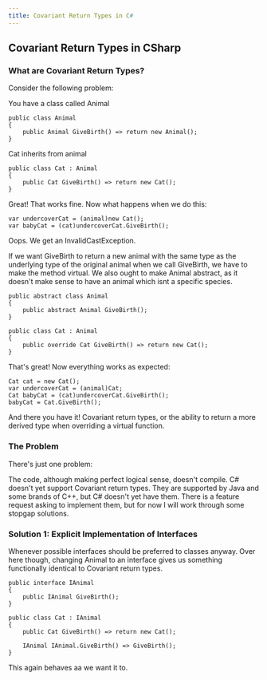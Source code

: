 ```yaml
---
title: Covariant Return Types in C#
---
```

## Covariant Return Types in CSharp
### What are Covariant Return Types?

Consider the following problem:

You have a class called Animal

```
public class Animal
{
    public Animal GiveBirth() => return new Animal();
}
```

Cat inherits from animal

```
public class Cat : Animal
{
    public Cat GiveBirth() => return new Cat();
}
```

Great! That works fine. 
Now what happens when we do this:
```
var undercoverCat = (animal)new Cat();
var babyCat = (cat)undercoverCat.GiveBirth();
```

Oops. We get an InvalidCastException.

If we want GiveBirth to return a new animal with the same type as the underlying type of the original animal when we call GiveBirth, we have to make the method virtual. We also ought to make Animal abstract, as it doesn't make sense to have an  animal which isnt a specific species.

```
public abstract class Animal
{
    public abstract Animal GiveBirth();
}

public class Cat : Animal
{
    public override Cat GiveBirth() => return new Cat();
}
```
That's great! Now everything works as expected:

```
Cat cat = new Cat();
var undercoverCat = (animal)Cat;
Cat babyCat = (cat)undercoverCat.GiveBirth();
babyCat = Cat.GiveBirth();
```

And there you have it! Covariant return types, or the ability to return a more derived type when overriding a virtual function.


### The Problem

There's just one problem:

The code, although making perfect logical sense, doesn't compile. C# doesn't yet support Covariant return types. They are supported by Java and some brands of C++, but C# doesn't yet have them. There is a feature request asking to implement them, but for now I will work through some stopgap solutions.

### Solution 1: Explicit Implementation of Interfaces

Whenever possible interfaces should be preferred to classes anyway. Over here though, changing Animal to an interface gives us something functionally identical to Covariant return types.
```
public interface IAnimal
{
    public IAnimal GiveBirth();
}

public class Cat : IAnimal
{
    public Cat GiveBirth() => return new Cat();
    
    IAnimal IAnimal.GiveBirth() => GiveBirth();
}
```

This again behaves aa we want it to.
